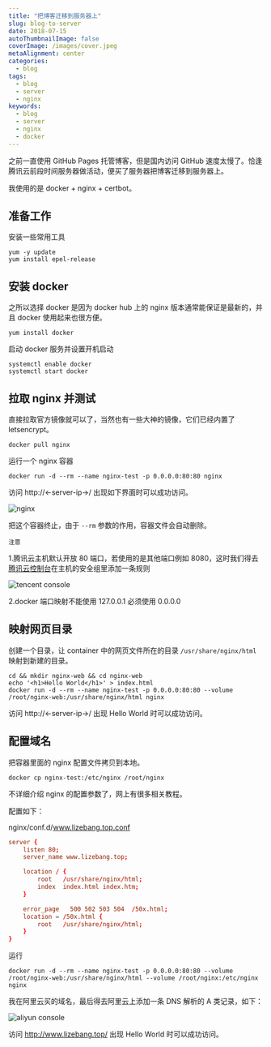 ```yaml
---
title: "把博客迁移到服务器上"
slug: blog-to-server
date: 2018-07-15
autoThumbnailImage: false
coverImage: /images/cover.jpeg
metaAlignment: center
categories:
  - blog
tags:
  - blog
  - server
  - nginx
keywords:
  - blog
  - server
  - nginx
  - docker
---
```


之前一直使用 GitHub Pages 托管博客，但是国内访问 GitHub 速度太慢了。恰逢腾讯云前段时间服务器做活动，便买了服务器把博客迁移到服务器上。

<!--more-->

我使用的是 docker + nginx + certbot。

## 准备工作

安装一些常用工具

```shell
yum -y update
yum install epel-release
```

## 安装 docker

之所以选择 docker 是因为 docker hub 上的 nginx 版本通常能保证是最新的，并且 docker 使用起来也很方便。

```shell
yum install docker
```

启动 docker 服务并设置开机启动

```shell
systemctl enable docker
systemctl start docker
```

## 拉取 nginx 并测试

直接拉取官方镜像就可以了，当然也有一些大神的镜像，它们已经内置了 letsencrypt。

```shell
docker pull nginx
```

运行一个 nginx 容器

```shell
docker run -d --rm --name nginx-test -p 0.0.0.0:80:80 nginx
```

访问 http://<-server-ip->/ 出现如下界面时可以成功访问。

![nginx](/images/2018/07/nginx-ok.png)

把这个容器终止，由于 `--rm` 参数的作用，容器文件会自动删除。

`注意`

1.腾讯云主机默认开放 80 端口，若使用的是其他端口例如 8080，这时我们得去[腾讯云控制台](https://console.cloud.tencent.com/cvm/index)在主机的安全组里添加一条规则

![tencent console](/images/2018/07/tencent-console.png)

2.docker 端口映射不能使用 127.0.0.1 必须使用 0.0.0.0

## 映射网页目录

创建一个目录，让 container 中的网页文件所在的目录 `/usr/share/nginx/html` 映射到新建的目录。

```shell
cd && mkdir nginx-web && cd nginx-web
echo '<h1>Hello World</h1>' > index.html
docker run -d --rm --name nginx-test -p 0.0.0.0:80:80 --volume /root/nginx-web:/usr/share/nginx/html nginx
```

访问 http://<-server-ip->/ 出现 Hello World 时可以成功访问。

## 配置域名

把容器里面的 nginx 配置文件拷贝到本地。

```shell
docker cp nginx-test:/etc/nginx /root/nginx
```

不详细介绍 nginx 的配置参数了，网上有很多相关教程。

配置如下：

nginx/conf.d/www.lizebang.top.conf

```conf
server {
    listen 80;
    server_name www.lizebang.top;

    location / {
        root   /usr/share/nginx/html;
        index  index.html index.htm;
    }

    error_page   500 502 503 504  /50x.html;
    location = /50x.html {
        root   /usr/share/nginx/html;
    }
}
```

运行

```shell
docker run -d --rm --name nginx-test -p 0.0.0.0:80:80 --volume /root/nginx-web:/usr/share/nginx/html --volume /root/nginx:/etc/nginx nginx
```

我在阿里云买的域名，最后得去阿里云上添加一条 DNS 解析的 A 类记录，如下：

![aliyun console](/images/2018/07/aliyun-console.png)

访问 http://www.lizebang.top/ 出现 Hello World 时可以成功访问。
